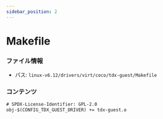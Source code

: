 ```yaml
---
sidebar_position: 2
---
```

# Makefile

### ファイル情報

- パス: `linux-v6.12/drivers/virt/coco/tdx-guest/Makefile`

### コンテンツ

```txt
# SPDX-License-Identifier: GPL-2.0
obj-$(CONFIG_TDX_GUEST_DRIVER) += tdx-guest.o

```

